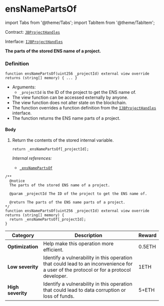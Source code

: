 # ensNamePartsOf

import Tabs from '@theme/Tabs';
import TabItem from '@theme/TabItem';

Contract: [`JBProjectHandles`](/dev/api/contracts/or-utilities/jbprojecthandles/README.md)​‌

Interface: [`IJBProjectHandles`](/dev/api/interfaces/ijbprojecthandles.md)

<Tabs>
<TabItem value="Step by step" label="Step by step">

**The parts of the stored ENS name of a project.**

### Definition

```
function ensNamePartsOf(uint256 _projectId) external view override returns (string[] memory) { ... }
```

* Arguments:
  * `_projectId` is the ID of the project to get the ENS name of.
* The view function can be accessed externally by anyone.
* The view function does not alter state on the blockchain.
* The function overrides a function definition from the [`IJBProjectHandles`](/dev/api/interfaces/ijbprojecthandles.md) interface.
* The function returns the ENS name parts of a project.

#### Body

1.  Return the contents of the stored internal variable.

    ```
    return _ensNamePartsOf[_projectId];
    ```

    _Internal references:_

    * [`_ensNamePartsOf`](/dev/api/contracts/or-utilities/jbprojecthandles/properties/-_ensnamepartsof.md)

</TabItem>

<TabItem value="Code" label="Code">

```
/**
  @notice
  The parts of the stored ENS name of a project.

  @param _projectId The ID of the project to get the ENS name of.

  @return The parts of the ENS name parts of a project.
*/
function ensNamePartsOf(uint256 _projectId) external view override returns (string[] memory) {
  return _ensNamePartsOf[_projectId];
}
```

</TabItem>

<TabItem value="Bug bounty" label="Bug bounty">

| Category          | Description                                                                                                                            | Reward |
| ----------------- | -------------------------------------------------------------------------------------------------------------------------------------- | ------ |
| **Optimization**  | Help make this operation more efficient.                                                                                               | 0.5ETH |
| **Low severity**  | Identify a vulnerability in this operation that could lead to an inconvenience for a user of the protocol or for a protocol developer. | 1ETH   |
| **High severity** | Identify a vulnerability in this operation that could lead to data corruption or loss of funds.                                        | 5+ETH  |

</TabItem>
</Tabs>
